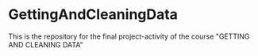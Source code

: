 # GettingAndCleaningData

This is the repository for the final project-activity of the course "GETTING AND CLEANING DATA"  

